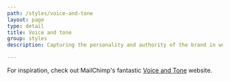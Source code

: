 ```yaml
---
path: /styles/voice-and-tone
layout: page
type: detail
title: Voice and tone
group: styles
description: Capturing the personality and authority of the brand in words

---
```


For inspiration, check out MailChimp's fantastic [Voice and Tone](http://voiceandtone.com/) website.
